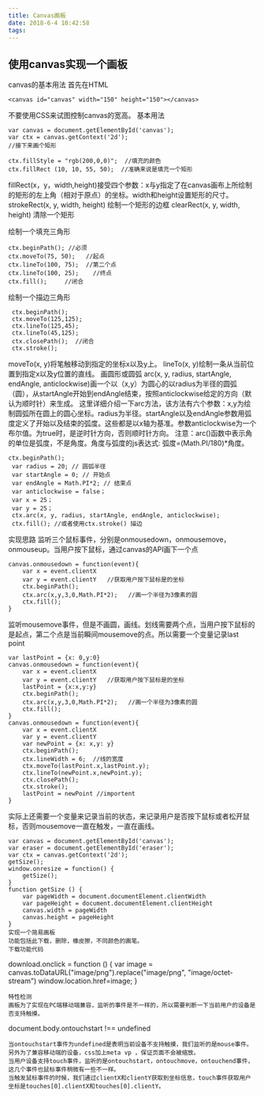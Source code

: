 ```yaml
---
title: Canvas画板
date: 2018-6-4 10:42:58
tags:
---
```


## 使用canvas实现一个画板

canvas的基本用法
首先在HTML
```
<canvas id="canvas" width="150" height="150"></canvas>
```
不要使用CSS来试图控制canvas的宽高。
基本用法
```
var canvas = document.getElementById('canvas');
var ctx = canvas.getContext('2d');
//接下来画个矩形

ctx.fillStyle = "rgb(200,0,0)";  //填充的颜色
ctx.fillRect (10, 10, 55, 50);  //准确来说是填充一个矩形
```
fillRect(x，y，width,height)接受四个参数：x与y指定了在canvas画布上所绘制的矩形的左上角（相对于原点）的坐标。width和height设置矩形的尺寸。
strokeRect(x, y, width, height) 绘制一个矩形的边框
clearRect(x, y, width, height) 清除一个矩形

绘制一个填充三角形
```
ctx.beginPath(); //必须
ctx.moveTo(75, 50);   //起点
ctx.lineTo(100, 75);  //第二个点
ctx.lineTo(100, 25);	//终点
ctx.fill();     //闭合
```
绘制一个描边三角形
```
 ctx.beginPath();
 ctx.moveTo(125,125);
 ctx.lineTo(125,45);
 ctx.lineTo(45,125);
 ctx.closePath();  //闭合
 ctx.stroke();
```
moveTo(x, y)将笔触移动到指定的坐标x以及y上。
lineTo(x, y)绘制一条从当前位置到指定x以及y位置的直线。
画圆形或圆弧
arc(x, y, radius, startAngle, endAngle, anticlockwise)画一个以（x,y）为圆心的以radius为半径的圆弧（圆），从startAngle开始到endAngle结束，按照anticlockwise给定的方向（默认为顺时针）来生成。
这里详细介绍一下arc方法，该方法有六个参数：x,y为绘制圆弧所在圆上的圆心坐标。radius为半径。startAngle以及endAngle参数用弧度定义了开始以及结束的弧度。这些都是以x轴为基准。参数anticlockwise为一个布尔值。为true时，是逆时针方向，否则顺时针方向。
注意：arc()函数中表示角的单位是弧度，不是角度。角度与弧度的js表达式: 弧度=(Math.PI/180)*角度。

```
ctx.beginPath();
 var radius = 20; // 圆弧半径
 var startAngle = 0; // 开始点
 var endAngle = Math.PI*2; // 结束点
 var anticlockwise = false；
 var x = 25；
 var y = 25；
 ctx.arc(x, y, radius, startAngle, endAngle, anticlockwise);
 ctx.fill(); //或者使用ctx.stroke() 描边
```

实现思路
监听三个鼠标事件，分别是onmousedown，onmousemove，onmouseup。当用户按下鼠标，通过canvas的API画下一个点
```
canvas.onmousedown = function(event){
	var x = event.clientX
	var y = event.clientY   //获取用户按下鼠标是的坐标
	ctx.beginPath();
	ctx.arc(x,y,3,0,Math.PI*2);   //画一个半径为3像素的圆
	ctx.fill();
}
```
监听mousemove事件，但是不画圆，画线。划线需要两个点，当用户按下鼠标的是起点，第二个点是当前瞬间mousemove的点。所以需要一个变量记录last point
```
var lastPoint = {x: 0,y:0}
canvas.onmousedown = function(event){
	var x = event.clientX
	var y = event.clientY   //获取用户按下鼠标是的坐标
	lastPoint = {x:x,y:y}       
	ctx.beginPath();
	ctx.arc(x,y,3,0,Math.PI*2);   //画一个半径为3像素的圆
	ctx.fill();
}
canvas.onmousedown = function(event){
	var x = event.clientX
	var y = event.clientY
	var newPoint = {x: x,y: y}
	ctx.beginPath();
	ctx.lineWidth = 6;  //线的宽度
	ctx.moveTo(lastPoint.x,lastPoint.y);
	ctx.lineTo(newPoint.x,newPoint.y);
	ctx.closePath();
	ctx.stroke();
	lastPoint = newPoint //importent
}
```
实际上还需要一个变量来记录当前的状态，来记录用户是否按下鼠标或者松开鼠标，否则mousemove一直在触发，一直在画线。
```
var canvas = document.getElementById('canvas');
var eraser = document.getElementById('eraser');
var ctx = canvas.getContext('2d');
getSize();
window.onresize = function() {
    getSize();
}
function getSize () {
	var pageWidth = document.documentElement.clientWidth
	var pageHeight = document.documentElement.clientHeight
	canvas.width = pageWidth
	canvas.height = pageHeight
}
实现一个简易画板
功能包括此下载，删除，橡皮擦，不同颜色的画笔。
下载功能代码
```
download.onclick = function () {
	var image = canvas.toDataURL("image/png").replace("image/png", "image/octet-stream")
	window.location.href=image;
}
```
特性检测
画板为了实现在PC端移动端兼容，监听的事件是不一样的，所以需要判断一下当前用户的设备是否支持触摸。
```
document.body.ontouchstart !== undefined
```
当ontouchstart事件为undefined是表明当前设备不支持触摸，我们监听的是mouse事件。
另外为了兼容移动端的设备，css加上meta vp ，保证页面不会被缩放。
当用户设备支持touch事件，监听的是ontouchstart，ontouchmove，ontouchend事件，这几个事件也鼠标事件稍微有一些不一样。
当触发鼠标事件的时候，我们通过clientX和clientY获取到坐标信息，touch事件获取用户坐标是touches[0].clientX和touches[0].clientY。